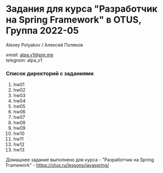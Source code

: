 # Задания для курса "Разработчик на Spring Framework" в OTUS, Группа 2022-05

Alexey Polyakov / Алексей Поляков<br>

<i>email:</i> alpa.v1@pm.me<br>
<i>telegram:</i> alpa_v1<br>

### Список директорий с заданиями

1. hw01<br>
2. hw02<br>
3. hw03<br>
4. hw04<br>
5. hw05<br>
6. hw06<br>
7. hw07<br>
8. hw08<br>
9. hw09<br>
10. hw10<br>
11. hw11<br>
12. hw12<br>
13. hw13<br>

Домашнее задание выполнено для курса - "Разработчик на Spring Framework" - https://otus.ru/lessons/javaspring/